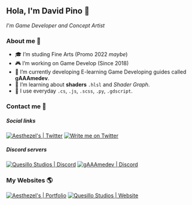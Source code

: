 ## Hola, I'm David Pino 🥨
*I'm Game Developer and Concept Artist*

### About me 🏓
- 🎓 I’m studing Fine Arts (Promo 2022 *maybe*)
- 🎮 I’m working on Game Develop (Since 2018)
- 📐 I’m currently developing E-learning Game Developing guides called **gAAAmedev**.
- 💾 I’m learning about **shaders** `.hlsl` and *Shader Graph*.
- 💊 I use everyday `.cs`, `.js`, `.scss`, `.py`, `.gdscript`.

### Contact me 🤝
##### Social links
[![Aesthezel's | Twitter](https://img.shields.io/twitter/follow/aesthezel?label=Spy%20%40aesthezel&style=social)](https://twitter.com/intent/user?screen_name=aesthezel)
[![Write me on Twitter](https://img.shields.io/static/v1?label=Write%20me&message=%F0%9F%96%8B&color=blue&style=social&logo=twitter)](https://twitter.com/intent/tweet?url=https%3A%2F%2Fgithub.com%2Faesthezel&text=Hi%20@aesthezel%20..%21%20I%20view%20your%20awesome%20Github%20Profile&hashtags=github)
##### Discord servers
[![Quesillo Studios | Discord](https://img.shields.io/discord/652894509302153216?color=yellow&label=Quesillo%20Studios&logo=discord&logoColor=white)](https://discord.gg/gWhFcwE)
[![gAAAmedev | Discord](https://img.shields.io/discord/707532326917242901?color=blue&label=gAAAmedev&logo=discord&logoColor=white)](https://discord.gg/gWhFcwE)

### My Websites 🌎
[![Aesthezel's | Portfolio](https://img.shields.io/website?down_color=lightgrey&down_message=Woops%21&label=Portfolio&up_color=green&up_message=Working&url=https%3A%2F%2Faesthezel.site)](https://aesthezel.site)
[![Quesillo Studios | Website](https://img.shields.io/website?down_color=lightgrey&down_message=Woops%21&label=Quesillo%20Studio&up_color=yellow&up_message=WIP&url=https%3A%2F%2Fquesillostudios.com)](https://quesillo.me)


<!--
**aesthezel/aesthezel** is a ✨ _special_ ✨ repository because its `README.md` (this file) appears on your GitHub profile.

Here are some ideas to get you started:

- 🔭 I’m currently working on ...
- 🌱 I’m currently learning ...
- 👯 I’m looking to collaborate on ...
- 🤔 I’m looking for help with ...
- 💬 Ask me about ...
- 📫 How to reach me: ...
- 😄 Pronouns: ...
- ⚡ Fun fact: ...
-->
